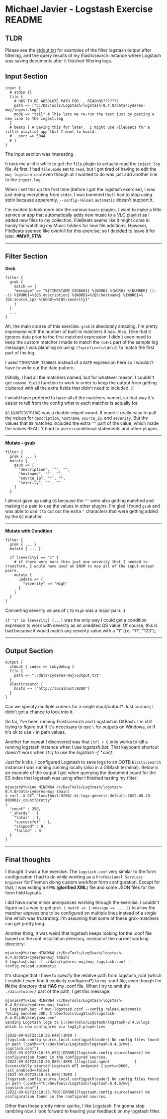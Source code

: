 # Michael Javier - Logstash Exercise README 
## TLDR 

Please see the [stdout.txt](stdout.txt) for examples of the filter logstash output after filtering, and the query results of my Elasticsearch instance where Logstash was saving documents after it finished filtering logs.


## Input Section
``` 
input {
  # stdin {}
  file {
    # HAS TO BE ABSOLUTE PATH FOR... REASONS??????? 
    path => ["C:/DevTools/LogStash/logstash-8.4.0/data/cyderes-mwj/ingest.log"]
    mode => "tail" # This lets me re-run the test just by pasting a new line to the ingest.log
  }
  # beats { # Saving this for later.  I might use FileBeats for a little playlist app that I want to build.
  #   port => 5044
  # }
}
```
The input section was interesting.  

It took me a little while to get the `file` plugin to actually read the `injest.log` file.  At first, I had `file.mode` set to `read`, but I got tired of having to edit the `mwj-logstash.conf`even though all I wanted to do was just add another line to the `ingest.log`.

When I set this up the first time (before I got the logstash exercise), I was just doing everything from `stdin`.  I was bummed that I had to stop using stdin because apparently, `--config-reload.automatic` doesn't support it.

I'm excited to look more into the various `beats` plugins.  I want to make a little service or app that automatically adds new music to a VLC playlist as I added new files to my collection. FileBeats seems like it might come in handy for watching my Music folders for new file additions.  However, FileBeats seemed like overkill for this exercise, so I decided to leave it for later.  **#MVP_FTW**

---
## Filter Section
**Grok**
```
filter {
  grok {
    match => { 
    "message" => "%{TIMESTAMP_ISO8601} %{WORD} %{WORD} %{NUMBER} ((- -)) %{WORD}=%{QS:description} %{WORD}=%{QS:hostname} %{WORD}=%{QS:source_ip} %{WORD}=%{QS:severity}"
    } 
  }
  ...
}
```
Ah, the main course of this exercise.  `grok` is absolutely amazing.  I'm pretty impressed with the number of built-in matchers it has.  Also, I like that it ignores data prior to the first matched expression.  I didn't even need to keep the custom matcher I made to match the `<14>1` part of the sample log message.  I was planning on using `(?<prefix><\d\d>\d)` to match the first part of the log.

I used `TIMESTAMP_ISO8601` instead of a `DATE` expression here so I wouldn't have to write out the date pattern.

Initially, I had all the matchers named, but for whatever reason, I couldn't get `remove_field` function to work in order to keep the output from getting cluttered with all the extra fields that didn't need to included. :( 

I would have prefered to have all of the matchers named, so that way it's easier to tell from the config what to each matcher is actually for.

`QS` (`QUOTEDSTRING`) was a double edged sword. It made it really easy to pull the values for `description`, `hostname`, `source_ip`, and `severity`.  But the values that `QS` matched included the extra `""` part of the value, which made the values REALLY hard to use in conditional statements and other plugins.  

---
**Mutate - gsub**
```
filter { 
  grok { ... }
  mutate {
    gsub => [
      "description", '"', "",
      "hostname", '"', "",
      "source_ip", '"', "",
      "severity", '"', ""
    ]
  }
```
I almost gave up using `QS` because the `""` were also getting matched and making it a pain to use the values in other plugins.  I'm glad I found `gsub` and was able to use it to cut out the extra `"` characters that were getting added by the `QS` matcher.

---
**Mutate with Condition**
```
filter { 
  grok { ... }
  mutate { ... }
 
  if [severity] == "1" { 
    # if there were more than just one severity that I needed to transform, I would have used an ENUM to map all of the input-output pairs.
    mutate {
      update => {
        "severity" => "High"
      }
    }
  }
}
```
Converting severity values of `1` to `High` was a major pain. :(

`if "1" in [severity] {...}` was the only way I could get a condition expresion to work with severity as an unedited QS value. Of course, this is bad because it would match any severity value with a "1" (i.e. "11", "123");

---
## Output Section
```
output {
  stdout { codec => rubydebug } 
  file {
    path => ".\data\cyderes-mwj\output.txt"
  }
  elasticsearch {
    hosts => ["http://localhost:9200"]
  }
}
```
Can we specify multiple codecs for a single input/output?  Just curious; I didn't get a chance to look into it. 

So far, I've been running Elasticsearch and Logstash in GitBash.  I'm still trying to figure out if it's necessary to use `\` for outputs on Windows, or if it's ok to use `/` in path values.  

Another fun caveat I discovered was that `Ctrl + C` only works to kill a running logstash instance when I use *logstash.bat*. That keyboard shortcut doesn't work when I try to use the *logstash -f \*.conf*.

Just for kicks, I configured Logstash to save logs to an OOTB `Elasticsearch` instance I was running running locally (also in a GitBash terminal).  Below is an example of the output I got when querying the document count for the ES index that logstash was using after I finished testing my filter: 
```
mjavier@Yukino MINGW64 /c/DevTools/LogStash/logstash-8.4.0/data/cyderes-mwj (main)
$ curl -X GET "localhost:9200/.ds-logs-generic-default-2022.08.29-000001/_count?pretty"
{
  "count" : 258,
  "_shards" : {
    "total" : 1,
    "successful" : 1,
    "skipped" : 0,
    "failed" : 0
  }
}
```
---
## Final thoughts
I thought it was a fun exercise.  The `logstash.conf` very similar to the form configuration I had to do while working as a `Professional Services Engineer` for Firemon doing custom workflow form configuration.  Except for that, I was editing a `BPMN` (**glorified XML**) file and some JSON files for the form field layouts.  

I did have some minor annoyances working through the exercise.  I couldn't figure out a way to get `grok { match => { message => ... }}` to allow the matcher expressions to be configured on multiple lines instead of a single line which was frustrating.  I'm assuming that some of these grok-matchers can get pretty long.

Another thing, It was weird that logstash keeps looking for the .conf file based on the root installation directory, instead of the current working directory:
```
mjavier@Yukino MINGW64 /c/DevTools/LogStash/logstash-8.4.0/data/cyderes-mwj (main)
$ logstash.bat -f ./data/cyderes-mwj/mwj-logstash.conf --config.reload.automatic
```
It's strange that I have to specify the relative path from logstash_root (which I couldn't even find it explicity configured?) to my .conf file, even though I'm **IN** the directory that **HAS** my .conf file.  When I try to omit the `./data/folder/` part of the path, I get this message: 
```
mjavier@Yukino MINGW64 /c/DevTools/LogStash/logstash-8.4.0/data/cyderes-mwj (main)
$ logstash.bat -f mwj-logstash.conf --config.reload.automatic
"Using bundled JDK: C:\DevTools\LogStash\logstash-8.4.0\jdk\bin\java.exe"
Sending Logstash logs to C:/DevTools/LogStash/logstash-8.4.0/logs which is now configured via log4j2.properties
...
[2022-09-02T23:18:30,649][INFO ][logstash.config.source.local.configpathloader] No config files found in path {:path=>"C:/DevTools/LogStash/logstash-8.4.0/mwj-logstash.conf"}
[2022-09-02T23:18:30,653][ERROR][logstash.config.sourceloader] No configuration found in the configured sources.
[2022-09-02T23:18:30,889][INFO ][logstash.agent           ] Successfully started Logstash API endpoint {:port=>9600, :ssl_enabled=>false}
[2022-09-02T23:18:33,699][INFO ][logstash.config.source.local.configpathloader] No config files found in path {:path=>"C:/DevTools/LogStash/logstash-8.4.0/mwj-logstash.conf"}
[2022-09-02T23:18:33,700][ERROR][logstash.config.sourceloader] No configuration found in the configured sources.

```

Other than these pretty minor quirks, I like Logstash.  I'm gonna stop rambling now.  I look forward to hearing your feedback on my logstash filter.
